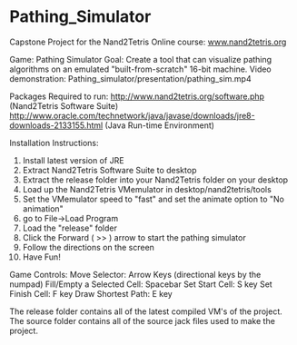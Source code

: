 # Pathing_Simulator
Capstone Project for the Nand2Tetris Online course: www.nand2tetris.org

Game: Pathing Simulator
Goal: Create a tool that can visualize pathing algorithms on an emulated "built-from-scratch" 16-bit machine.
Video demonstration: Pathing_simulator/presentation/pathing_sim.mp4

Packages Required to run: 
http://www.nand2tetris.org/software.php (Nand2Tetris Software Suite)
http://www.oracle.com/technetwork/java/javase/downloads/jre8-downloads-2133155.html (Java Run-time Environment)

Installation Instructions:
1. Install latest version of JRE
2. Extract Nand2Tetris Software Suite to desktop
3. Extract the release folder into your Nand2Tetris folder on your desktop
4. Load up the Nand2Tetris VMemulator in desktop/nand2tetris/tools
5. Set the VMemulator speed to "fast" and set the animate option to "No animation"
6. go to File->Load Program
7. Load the "release" folder
8. Click the Forward ( >> ) arrow to start the pathing simulator
9. Follow the directions on the screen
10. Have Fun!

Game Controls:
Move Selector: Arrow Keys (directional keys by the numpad)
Fill/Empty a Selected Cell: Spacebar
Set Start Cell: S key
Set Finish Cell: F key
Draw Shortest Path: E key

The release folder contains all of the latest compiled VM's of the project.
The source folder contains all of the source jack files used to make the project.
